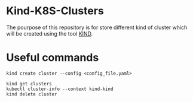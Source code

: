 # Kind-K8S-Clusters

The pourpose of this repository is for store different kind of cluster which will be created using the tool [KIND](https://kind.sigs.k8s.io/).

# Useful commands

```
kind create cluster --config <config_file.yaml>
```

```
kind get clusters
kubectl cluster-info --context kind-kind
kind delete cluster
```